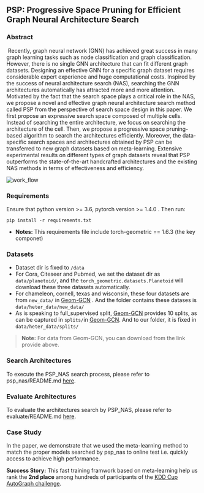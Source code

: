 ## PSP: Progressive Space Pruning for Efficient Graph Neural Architecture Search

### Abstract

​	Recently, graph neural network (GNN) has achieved great success in many graph learning tasks such as node classification and graph classification. However, there is no single GNN architecture that can fit different graph datasets. Designing an effective GNN for a specific graph dataset requires considerable expert experience and huge computational costs. Inspired by the success of neural architecture search (NAS), searching the GNN architectures automatically has attracted more and more attention. Motivated by the fact that the search space plays a critical role in the NAS, we propose a novel and effective graph neural architecture search method called PSP from the perspective of search space design in this paper. We first propose an expressive search space composed of multiple cells. Instead of searching the entire architecture, we focus on searching the architecture of the cell. Then, we propose a progressive space pruning-based algorithm to search the architectures efficiently. Moreover, the data-specific search spaces and architectures obtained by PSP can be transferred to new graph datasets based on meta-learning. Extensive experimental results on different types of graph datasets reveal that PSP outperforms the state-of-the-art handcrafted architectures and the existing NAS methods in terms of effectiveness and efficiency.

![work_flow](/Users/wwj/workspace/code_public/PSP/figures/work_flow.png)

### Requirements

Ensure that python version >= 3.6, pytorch version >= 1.4.0 . Then run:

```
pip install -r requirements.txt
```

+ **Notes:** This requirements file include torch-geometric == 1.6.3 (the key componet)

### Datasets

+ Dataset dir is fixed to `/data`
+ For Cora, Citeseer and Pubmed, we set the dataset dir as `data/planetoid/`, and the `torch_geometric.datasets.Planetoid` will download these three datasets automatically.
+ For chameleon, cornell, texas and wisconsin, these four datasets are from `new_data/` in [Geom-GCN](https://github.com/graphdml-uiuc-jlu/geom-gcn) . And the folder contains these datases is `data/heter_data/new_data/`
+ As is speaking to full_supervised split, [Geom-GCN](https://github.com/graphdml-uiuc-jlu/geom-gcn) provides 10 splits, as can be captured in `splits/`in [Geom-GCN](https://github.com/graphdml-uiuc-jlu/geom-gcn). And to our folder, it is fixed in `data/heter_data/splits/`

> **Note:** For data from Geom-GCN, you can download from the link provide above.

### Search Architectures

To execute the PSP_NAS search process, please refer to psp_nas/README.md [here](https://github.com/PasaLab/PSP/tree/master/psp_nas).

### Evaluate Architectures

To evaluate the architectures search by PSP_NAS, please refer to evaluate/README.md [here](https://github.com/PasaLab/PSP/tree/master/evaluate).



### Case Study

In the paper, we demonstrate that we used the meta-learning method to match the proper models searched by psp_nas to online test i.e. quickly access to achieve high performance.

**Success Story:** This fast training framwork based on meta-learning help us rank the **2nd place** among hundreds of participants of the [KDD Cup AutoGraph challenge](https://www.4paradigm.com/content/details_85_1871.html).

